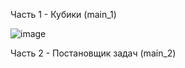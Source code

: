 Часть 1 - Кубики (main_1)

![image](https://github.com/user-attachments/assets/b803ce49-603b-4e5a-8f29-c9e2d5029c45)


Часть 2 - Постановщик задач (main_2)

